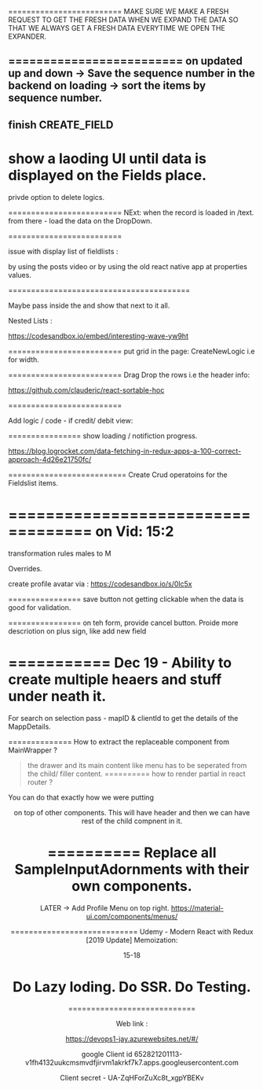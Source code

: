 =========================
MAKE SURE WE MAKE A FRESH REQUEST TO GET THE FRESH DATA WHEN WE EXPAND THE DATA 
SO THAT WE ALWAYS GET A FRESH DATA EVERYTIME WE OPEN THE EXPANDER. 

=========================
on updated up and down ->  Save the sequence number in the backend 
on loading -> sort the items by sequence number. 
-----
finish CREATE_FIELD
-------
show a laoding UI until data is displayed on the 
Fields place. 
=========================
privde option to delete logics.

=========================
NExt: when the record is loaded in /text. 
from there - load the data on the DropDown. 




=========================

issue with display list of fieldlists :  

by using the posts  video or 
by using the old react native app at properties values. 

========================================
<DragHandle />
    <RecordComponent />

Maybe pass <DragHandle> inside the <RecordComponent> and show that next to it all. 

Nested Lists : 

https://codesandbox.io/embed/interesting-wave-yw9ht

=========================
put grid in the page: 
CreateNewLogic
i.e  for width. 

=========================
Drag Drop the rows i.e the header info: 

https://github.com/clauderic/react-sortable-hoc





=========================

Add logic / code - if credit/ debit view: 


================
show loading  / notifiction progress. 

https://blog.logrocket.com/data-fetching-in-redux-apps-a-100-correct-approach-4d26e21750fc/


==========================
Create Crud operatoins for the Fieldslist items. 

===================================
on Vid:  15:2 
==========================
transformation rules 
males to M 

Overrides. 

create profile avatar via :
https://codesandbox.io/s/0lc5x

================
save button not getting clickable when the data is good for validation. 

================
on teh form, provide cancel button. 
Proide more descriotion on plus sign, like add new field 

===========
Dec 19 - 
Ability to create multiple heaers and stuff under neath it. 
===========

For search on selection pass   - mapID & clientId  to get the details of the MappDetails. 

==============
How to extract the replaceable component from MainWrapper ?

> the drawer and its main content like menu has to be seperated from the 
child/ filler content. 
==========
how to render partial in react router ?

You can do that exactly how we were putting <Header> on top of other components.  This will have header and then we can have rest of the child compnent in it. 

==========
Replace all 
SampleInputAdornments  with their own components. 
============================

LATER -> 
Add Profile Menu on top right. 
https://material-ui.com/components/menus/

============================
Udemy - Modern React with Redux [2019 Update]
Memoization: 

15-18 

Do Lazy loding. 
Do SSR. 
Do Testing. 
============================


============================



Web link : 

https://devops1-jay.azurewebsites.net/#/

google Client id
652821201113-v1fh4132uukcmsmvdfjirvm1akrkf7k7.apps.googleusercontent.com

Client secret - 
UA-ZqHForZuXc8t_xgpYBEKv

